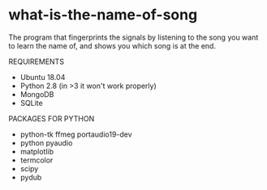 # what-is-the-name-of-song
The program that fingerprints the signals by listening to the song you want to learn the name of, and shows you which song is at the end.

REQUIREMENTS 

* Ubuntu 18.04
* Python 2.8 (in >3 it won't work properly)
* MongoDB
* SQLite

PACKAGES FOR PYTHON

* python-tk ffmeg portaudio19-dev
* python pyaudio
* matplotlib
* termcolor
* scipy
* pydub

